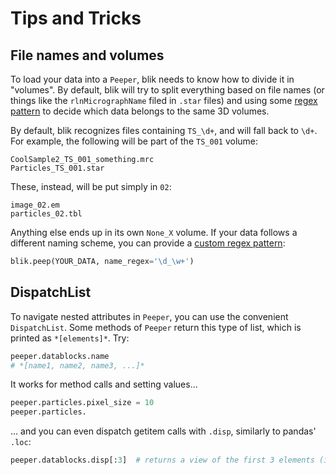 # Tips and Tricks

## File names and volumes
To load your data into a `Peeper`, blik needs to know how to divide it in "volumes". By default, blik will try to split everything based on file names (or things like the `rlnMicrographName` filed in `.star` files) and using some [regex pattern](https://en.wikipedia.org/wiki/Regular_expression) to decide which data belongs to the same 3D volumes.

By default, blik recognizes files containing `TS_\d+`, and will fall back to `\d+`. For example, the following will be part of the `TS_001` volume:
```
CoolSample2_TS_001_something.mrc
Particles_TS_001.star
```

These, instead, will be put simply in `02`:
```
image_02.em
particles_02.tbl
```

Anything else ends up in its own `None_X` volume. If your data follows a different naming scheme, you can provide a [custom regex pattern](https://regex101.com/):
```python
blik.peep(YOUR_DATA, name_regex='\d_\w+')
```

## DispatchList
To navigate nested attributes in `Peeper`, you can use the convenient `DispatchList`. Some methods of `Peeper` return this type of list, which is printed as `*[elements]*`. Try:
```python
peeper.datablocks.name
# *[name1, name2, name3, ...]*
```

It works for method calls and setting values...
```python
peeper.particles.pixel_size = 10
peeper.particles.
```

... and you can even dispatch getitem calls with `.disp`, similarly to pandas' `.loc`:
```python
peeper.datablocks.disp[:3]  # returns a view of the first 3 elements (if possible) of each datablock
```
